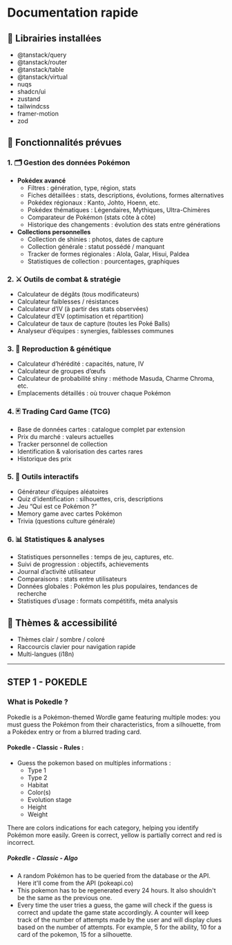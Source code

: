# Documentation rapide

## 🧰 Librairies installées

- @tanstack/query
- @tanstack/router
- @tanstack/table
- @tanstack/virtual
- nuqs
- shadcn/ui
- zustand
- tailwindcss
- framer-motion
- zod

## 🚀 Fonctionnalités prévues

### 1. 🗂️ Gestion des données Pokémon
- **Pokédex avancé**
  - Filtres : génération, type, région, stats
  - Fiches détaillées : stats, descriptions, évolutions, formes alternatives
  - Pokédex régionaux : Kanto, Johto, Hoenn, etc.
  - Pokédex thématiques : Légendaires, Mythiques, Ultra-Chimères
  - Comparateur de Pokémon (stats côte à côte)
  - Historique des changements : évolution des stats entre générations
- **Collections personnelles**
  - Collection de shinies : photos, dates de capture
  - Collection générale : statut possédé / manquant
  - Tracker de formes régionales : Alola, Galar, Hisui, Paldea
  - Statistiques de collection : pourcentages, graphiques

### 2. ⚔️ Outils de combat & stratégie
- Calculateur de dégâts (tous modificateurs)
- Calculateur faiblesses / résistances
- Calculateur d’IV (à partir des stats observées)
- Calculateur d’EV (optimisation et répartition)
- Calculateur de taux de capture (toutes les Poké Balls)
- Analyseur d’équipes : synergies, faiblesses communes

### 3. 🧬 Reproduction & génétique
- Calculateur d’hérédité : capacités, nature, IV
- Calculateur de groupes d’œufs
- Calculateur de probabilité shiny : méthode Masuda, Charme Chroma, etc.
- Emplacements détaillés : où trouver chaque Pokémon

### 4. 🃏 Trading Card Game (TCG)
- Base de données cartes : catalogue complet par extension
- Prix du marché : valeurs actuelles
- Tracker personnel de collection
- Identification & valorisation des cartes rares
- Historique des prix

### 5. 🎯 Outils interactifs
- Générateur d’équipes aléatoires
- Quiz d’identification : silhouettes, cris, descriptions
- Jeu “Qui est ce Pokémon ?”
- Memory game avec cartes Pokémon
- Trivia (questions culture générale)

### 6. 📊 Statistiques & analyses
- Statistiques personnelles : temps de jeu, captures, etc.
- Suivi de progression : objectifs, achievements
- Journal d’activité utilisateur
- Comparaisons : stats entre utilisateurs
- Données globales : Pokémon les plus populaires, tendances de recherche
- Statistiques d’usage : formats compétitifs, méta analysis

## 🎨 Thèmes & accessibilité
- Thèmes clair / sombre / coloré
- Raccourcis clavier pour navigation rapide
- Multi-langues (i18n)

---


## STEP 1 - POKEDLE
### What is Pokedle ?
Pokedle is a Pokémon-themed Wordle game featuring multiple modes: you must guess the Pokémon from their characteristics, from a silhouette, from a Pokédex entry or from a blurred trading card.
#### Pokedle - Classic - Rules :
- Guess the pokemon based on multiples informations :
  - Type 1
  - Type 2
  - Habitat
  - Color(s)
  - Evolution stage
  - Height
  - Weight

There are colors indications for each category, helping you identify Pokémon more easily. Green is correct, yellow is partially correct and red is incorrect.

##### Pokedle - Classic - Algo
- A random Pokémon has to be queried from the database or the API. Here it'll come from the API (pokeapi.co)
- This pokemon has to be regenerated every 24 hours. It also shouldn't be the same as the previous one.
- Every time the user tries a guess, the game will check if the guess is correct and update the game state accordingly. A counter will keep track of the number of attempts made by the user and will display clues based on the number of attempts. For example, 5 for the ability, 10 for a card of the pokemon, 15 for a silhouette.

